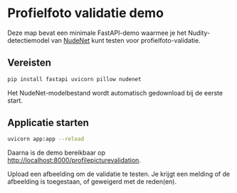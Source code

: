 # Profielfoto validatie demo

Deze map bevat een minimale FastAPI-demo waarmee je het Nudity-detectiemodel van [NudeNet](https://github.com/notAI-tech/NudeNet) kunt testen voor profielfoto-validatie.

## Vereisten

```bash
pip install fastapi uvicorn pillow nudenet
```

Het NudeNet-modelbestand wordt automatisch gedownload bij de eerste start.

## Applicatie starten

```bash
uvicorn app:app --reload
```

Daarna is de demo bereikbaar op [http://localhost:8000/profilepicturevalidation](http://localhost:8000/profilepicturevalidation).

Upload een afbeelding om de validatie te testen. Je krijgt een melding of de afbeelding is toegestaan, of geweigerd met de reden(en).
